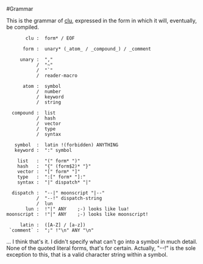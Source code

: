 #Grammar

This is the grammar of [clu](clu.md), expressed in the form in which it will, eventually, be compiled.

```text
       clu :  form* / EOF

      form :  unary* (_atom_ / _compound_) / _comment

     unary :  ","
           /  "~"
           /  "`"
           /  reader-macro

      atom :  symbol 
           /  number 
           /  keyword
           /  string

  compound :  list
           /  hash
           /  vector
           /  type 
           /  syntax

   symbol  :  latin !(forbidden) ANYTHING
   keyword :  ":" symbol

    list   :  "(" form* ")"
    hash   :  "{" (form$2)* "}"
    vector :  "[" form* "]"
    type   :  ":[" form* "]:"
    syntax :  "|" dispatch* "|"

  dispatch :  "--|" moonscript "|--" 
           /  "--!" dispatch-string 
           /  lun
       lun :  !"|" ANY    ;-) looks like lua!  
moonscript :  !"|" ANY    ;-) looks like moonscript!

     latin :  ([A-Z] / [a-z])
 `comment` :  ";" !"\n" ANY "\n"
```

... I think that's it. I didn't specify what can't go into a symbol in much detail. None of the quoted literal forms, that's for certain. Actually, "--!" is the sole exception to this, that is a valid character string within a symbol.
